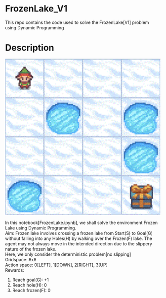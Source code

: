 # FrozenLake_V1
This repo contains the code used to solve the FrozenLake[V1] problem using Dynamic Programming

# Description
![alt text](https://github.com/kwquan/FrozenLake_V1/blob/main/FrozenLakeV1.png)

In this notebook[FrozenLake.ipynb], we shall solve the environment Frozen Lake using Dynamic Programming. \
Aim: Frozen lake involves crossing a frozen lake from Start(S) to Goal(G) without falling into any Holes(H) by walking over the Frozen(F) lake. 
     The agent may not always move in the intended direction due to the slippery nature of the frozen lake. \
     Here, we only consider the deterministic problem[no slipping] \
Gridspace: 8x8 \
Action space: 0[LEFT], 1[DOWN], 2[RIGHT], 3[UP] \
Rewards:
1) Reach goal(G): +1
2) Reach hole(H): 0
3) Reach frozen(F): 0

